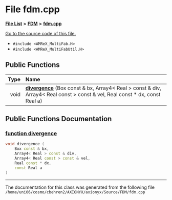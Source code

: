 
# File fdm.cpp


[**File List**](files.md) **>** [**FDM**](dir_43b815edcf2a06ee60d8a45cc6c77fb8.md) **>** [**fdm.cpp**](fdm_8cpp.md)

[Go to the source code of this file.](fdm_8cpp_source.md)



* `#include <AMReX_MultiFab.H>`
* `#include <AMReX_MultiFabUtil.H>`















## Public Functions

| Type | Name |
| ---: | :--- |
|  void | [**divergence**](fdm_8cpp.md#function-divergence) (Box const & bx, Array4&lt; Real &gt; const & div, Array4&lt; Real const &gt; const & vel, Real const \* dx, const Real a) <br> |








## Public Functions Documentation


### <a href="#function-divergence" id="function-divergence">function divergence </a>


```cpp
void divergence (
    Box const & bx,
    Array4< Real > const & div,
    Array4< Real const > const & vel,
    Real const * dx,
    const Real a
) 
```



------------------------------
The documentation for this class was generated from the following file `/home/uni06/cosmo/cbehren2/AXIONYX/axionyx/Source/FDM/fdm.cpp`
